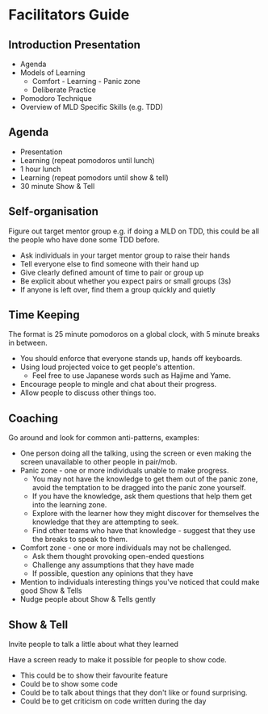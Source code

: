 # Facilitators Guide

## Introduction Presentation

- Agenda
- Models of Learning 
  - Comfort - Learning - Panic zone
  - Deliberate Practice
- Pomodoro Technique
- Overview of MLD Specific Skills (e.g. TDD)

## Agenda

- Presentation
- Learning (repeat pomodoros until lunch)
- 1 hour lunch
- Learning (repeat pomodors until show & tell)
- 30 minute Show & Tell

## Self-organisation

Figure out target mentor group e.g. if doing a MLD on TDD, this could be all the people who have done some TDD before.

- Ask individuals in your target mentor group to raise their hands
- Tell everyone else to find someone with their hand up
- Give clearly defined amount of time to pair or group up
- Be explicit about whether you expect pairs or small groups (3s)
- If anyone is left over, find them a group quickly and quietly

## Time Keeping

The format is 25 minute pomodoros on a global clock, with 5 minute breaks in between.

- You should enforce that everyone stands up, hands off keyboards.
- Using loud projected voice to get people's attention. 
  - Feel free to use Japanese words such as Hajime and Yame.
- Encourage people to mingle and chat about their progress.
- Allow people to discuss other things too.

## Coaching

Go around and look for common anti-patterns, examples:

- One person doing all the talking, using the screen or even making the screen unavailable to other people in pair/mob.
- Panic zone - one or more individuals unable to make progress.
  - You may not have the knowledge to get them out of the panic zone, avoid the temptation to be dragged into the panic zone yourself.
  - If you have the knowledge, ask them questions that help them get into the learning zone.
  - Explore with the learner how they might discover for themselves the knowledge that they are attempting to seek.
  - Find other teams who have that knowledge - suggest that they use the breaks to speak to them.
- Comfort zone - one or more individuals may not be challenged.
  - Ask them thought provoking open-ended questions
  - Challenge any assumptions that they have made
  - If possible, question any opinions that they have
- Mention to individuals interesting things you've noticed that could make good Show & Tells
- Nudge people about Show & Tells gently

## Show & Tell

Invite people to talk a little about what they learned

Have a screen ready to make it possible for people to show code.

- This could be to show their favourite feature
- Could be to show some code
- Could be to talk about things that they don't like or found surprising. 
- Could be to get criticism on code written during the day 
